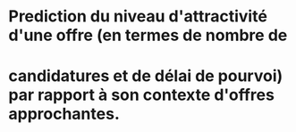 # Prediction du niveau d'attractivité d'une offre (en termes de nombre de 
# candidatures et de délai de pourvoi) par rapport à son contexte d'offres approchantes.